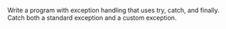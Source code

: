  Write a program with exception handling that uses try, catch, and finally.
 Catch both a standard exception and a custom exception.
